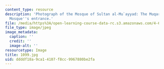 ```yaml
---
content_type: resource
description: 'Photograph of the Mosque of Sultan al-Mu`ayyad: The Muqarnas above the
  Mosque''s entrance.'
file: /media/https%3A/open-learning-course-data-rc.s3.amazonaws.com/4-615-the-architecture-of-cairo-spring-2002/ddddf18a9ca14107f8cc9967880be2fa_1099.jpg
file_type: image/jpeg
image_metadata:
  caption: ''
  credit: ''
  image-alt: ''
resourcetype: Image
title: 1099.jpg
uid: ddddf18a-9ca1-4107-f8cc-9967880be2fa
---
```

